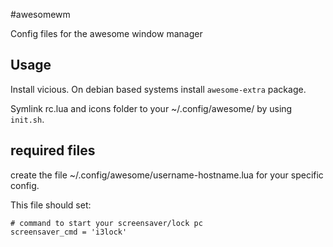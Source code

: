 #awesomewm

Config files for the awesome window manager


## Usage

Install vicious. On debian based systems install `awesome-extra` package.

Symlink rc.lua and icons folder to your ~/.config/awesome/ by using ` init.sh`.


## required files

create the file ~/.config/awesome/username-hostname.lua for your specific config.

This file should set:

```
# command to start your screensaver/lock pc
screensaver_cmd = 'i3lock'
```
